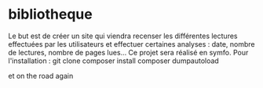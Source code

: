 # bibliotheque

Le but est de créer un site qui viendra recenser les différentes lectures effectuées par les utilisateurs et effectuer certaines analyses : date, nombre de lectures, nombre de pages lues...
Ce projet sera réalisé en symfo.
Pour l'installation : 
git clone
composer install
composer dumpautoload

et on the road again
